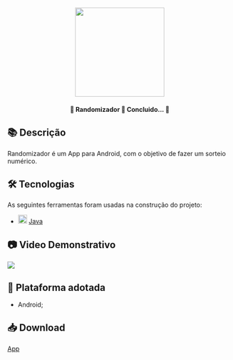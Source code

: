 <h1 align="center">
   <img src="https://firebasestorage.googleapis.com/v0/b/apostas-e1af2.appspot.com/o/java%2Fseries%2Fmuito.png?alt=media&token=ac78fefc-4fac-4985-8aad-cb05d518f023" width="200">
</h1>

<h4 align="center"> 
	🚧 Randomizador 🚀 Concluido...  🚧
</h4>

## 📚 Descrição
Randomizador é um App para Android, com o objetivo de fazer um sorteio numérico.

## 🛠 Tecnologias

As seguintes ferramentas foram usadas na construção do projeto:

- <img src="https://cdn.jsdelivr.net/gh/devicons/devicon/icons/java/java-original.svg" height="20" width="20"/> [Java](https://www.java.com/pt-BR/)

## 📷 Video Demonstrativo
<div>
<a href="https://youtu.be/uJgLKGlOTJU" target="_blank"><img src="https://img.shields.io/badge/YouTube-FF0000?style=for-the-badge&logo=youtube&logoColor=white" target="_blank"></a>
</div>

## 📱 Plataforma adotada

  - Android;

## 📥 Download
[App](https://drive.google.com/file/d/1Z6GVn5M0wNr8j3cjM5ifAwjRSXjTWBlX/view?usp=sharing)
